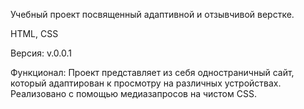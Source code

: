 Учебный проект посвященный адаптивной и отзывчивой верстке.

HTML, CSS

Версия:
v.0.0.1

Функционал:
Проект представляет из себя одностраничный сайт,
который адаптирован к просмотру на различных устройствах.
Реализовано с помощью медиазапросов на чистом CSS.
